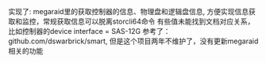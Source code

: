 实现了:
    megaraid里的获取控制器的信息、物理盘和逻辑盘信息, 方便实现信息获取和监控，常规获取信息可以脱离storcli64命令
    有些值未能找到文档对应关系，比如控制器的device interface = SAS-12G
参考了： github.com/dswarbrick/smart, 但是这个项目两年不维护了，没有更新megaraid相关的功能